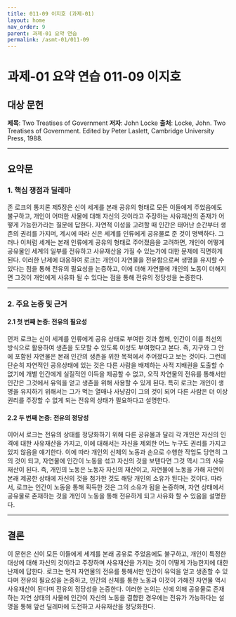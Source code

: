 ```yaml
---
title: 011-09 이지호 (과제-01)
layout: home
nav_order: 9
parent: 과제-01 요약 연습
permalink: /asmt-01/011-09
---
```


# 과제-01 요약 연습 011-09 이지호 

## 대상 문헌  
**제목**: Two Treatises of Government
**저자**: John Locke 
**출처**: Locke, John. Two Treatises of Government. Edited by Peter Laslett, Cambridge University Press, 1988.

---

## 요약문  

### 1. 핵심 쟁점과 딜레마  
존 로크의 통치론 제5장은 신이 세계를 본래 공유의 형태로 모든 이들에게 주었음에도 불구하고, 개인이 어떠한 사물에 대해 자신의 것이라고 주장하는 사유재산의 존재가 어떻게 가능한가라는 질문에 답한다. 자연적 이성을 고려할 때 인간은 태어난 순간부터 생존의 권리를 가지며, 계시에 따라 신은 세계를 인류에게 공유물로 준 것이 명백하다. 그러나 이처럼 세계는 본래 인류에게 공유의 형태로 주어졌음을 고려하면, 개인이 어떻게 공유물인 세계의 일부를 전유하고 사유재산을 가질 수 있는가에 대한 문제에 직면하게 된다. 이러한 난제에 대응하여 로크는 개인이 자연물을 전유함으로써 생명을 유지할 수 있다는 점을 통해 전유의 필요성을 논증하고, 이에 더해 자연물에 개인의 노동이 더해지면 그것이 개인에게 사유화 될 수 있다는 점을 통해 전유의 정당성을 논증한다. 

---

### 2. 주요 논증 및 근거 
 
#### 2.1 첫 번째 논증: 전유의 필요성 
먼저 로크는 신이 세계를 인류에게 공유 상태로 부여한 것과 함께, 인간이 이를 최선의 방식으로 활용하여 생존을 도모할 수 있도록 이성도 부여했다고 본다. 즉, 지구와 그 안에 포함된 자연물은 본래 인간의 생존을 위한 목적에서 주어졌다고 보는 것이다. 그런데 단순히 자연적인 공유상태에 있는 것은 다른 사람을 배제하는 사적 지배권을 도출할 수 없기에 개별 인간에게 실질적인 이득을 제공할 수 없고, 오직 자연물의 전유를 통해서만 인간은 그것에서 유익을 얻고 생존을 위해 사용할 수 있게 된다. 특히 로크는 개인이 생명을 유지하기 위해서는 그가 먹는 열매나 사냥감이 그의 것이 되어 다른 사람은 더 이상 권리를 주장할 수 없게 되는 전유의 상태가 필요하다고 설명한다. 
 
#### 2.2 두 번째 논증: 전유의 정당성
이어서 로크는 전유의 상태를 정당화하기 위해 다른 공유물과 달리 각 개인은 자신의 인격에 대한 사유재산을 가지고, 이에 대해서는 자신을 제외한 어느 누구도 권리를 가지고 있지 않음을 얘기한다. 이에 따라 개인의 신체의 노동과 손으로 수행한 작업도 당연히 그의 것이 되고, 자연물에 인간이 노동을 섞고 자신의 것을 보탠다면 그것 역시 그의 사유재산이 된다. 즉, 개인의 노동은 노동자 자신의 재산이고, 자연물에 노동을 가해 자연이 본래 제공한 상태에 자신의 것을 첨가한 것도 해당 개인의 소유가 된다는 것이다. 따라서, 로크는 인간이 노동을 통해 획득한 것은 그의 소유가 됨을 논증하며, 자연 상태에서 공유물로 존재하는 것을 개인이 노동을 통해 전유하게 되고 사유화 할 수 있음을 설명한다. 

---

## 결론  
이 문헌은 신이 모든 이들에게 세계를 본래 공유로 주었음에도 불구하고, 개인이 특정한 대상에 대해 자신의 것이라고 주장하며 사유재산을 가지는 것이 어떻게 가능한지에 대한 난제에 답한다. 로크는 먼저 자연물의 전유를 통해서만 인간이 유익을 얻고 생존할 수 있다며 전유의 필요성을 논증하고, 인간의 신체를 통한 노동과 이것이 가해진 자연물 역시 사유재산이 된다며 전유의 정당성을 논증한다. 이러한 논의는 신에 의해 공유물로 존재하는 자연 상태의 사물에 인간이 자신의 노동을 결합한 경우에는 전유가 가능하다는 설명을 통해 앞선 딜레마에 도전하고 사유재산을 정당화한다. 

